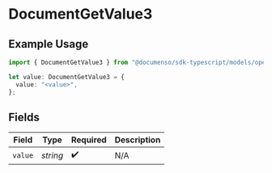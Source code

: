 # DocumentGetValue3

## Example Usage

```typescript
import { DocumentGetValue3 } from "@documenso/sdk-typescript/models/operations";

let value: DocumentGetValue3 = {
  value: "<value>",
};
```

## Fields

| Field              | Type               | Required           | Description        |
| ------------------ | ------------------ | ------------------ | ------------------ |
| `value`            | *string*           | :heavy_check_mark: | N/A                |